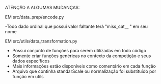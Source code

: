 ATENÇÃO A ALGUMAS MUDANÇAS:

EM src/data_prep/encode.py

-Todo dado ordinal que possui valor faltante terá "miss_cat\_\_ " em seu nome

EM src/utils/data_transformation.py

- Possui conjunto de funções para serem utilizadas em todo código
- Somente criar funções genéricas no contexto da competição e seus dados específicos
- Mais informações estão disponíveis como comentário em cada função
- Arquivo que continha standarScale ou normalização foi substituído por função em utils

